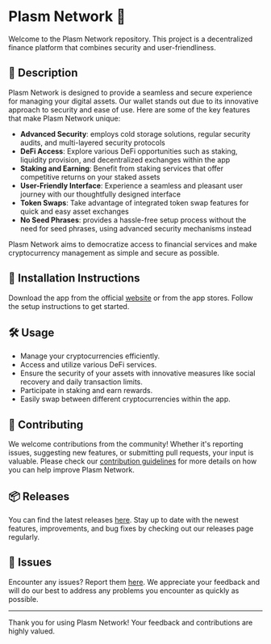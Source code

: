 
# Plasm Network 🚀

Welcome to the Plasm Network repository. This project is a decentralized finance platform that combines security and user-friendliness.

## 📜 Description

Plasm Network is designed to provide a seamless and secure experience for managing your digital assets. Our wallet stands out due to its innovative approach to security and ease of use. Here are some of the key features that make Plasm Network unique:

- **Advanced Security**: employs cold storage solutions, regular security audits, and multi-layered security protocols
- **DeFi Access**: Explore various DeFi opportunities such as staking, liquidity provision, and decentralized exchanges within the app
- **Staking and Earning**: Benefit from staking services that offer competitive returns on your staked assets
- **User-Friendly Interface**: Experience a seamless and pleasant user journey with our thoughtfully designed interface
- **Token Swaps**: Take advantage of integrated token swap features for quick and easy asset exchanges
- **No Seed Phrases**: provides a hassle-free setup process without the need for seed phrases, using advanced security mechanisms instead

Plasm Network aims to democratize access to financial services and make cryptocurrency management as simple and secure as possible.

## 🚀 Installation Instructions

Download the app from the official [website](https://www.example.com) or from the app stores. Follow the setup instructions to get started.

## 🛠️ Usage

- Manage your cryptocurrencies efficiently.
- Access and utilize various DeFi services.
- Ensure the security of your assets with innovative measures like social recovery and daily transaction limits.
- Participate in staking and earn rewards.
- Easily swap between different cryptocurrencies within the app.

## 🤝 Contributing

We welcome contributions from the community! Whether it's reporting issues, suggesting new features, or submitting pull requests, your input is valuable. Please check our [contribution guidelines](../../contributing) for more details on how you can help improve Plasm Network.

## 📦 Releases

You can find the latest releases [here](../../releases). Stay up to date with the newest features, improvements, and bug fixes by checking out our releases page regularly.

## 🐛 Issues

Encounter any issues? Report them [here](../../issues). We appreciate your feedback and will do our best to address any problems you encounter as quickly as possible.

---

Thank you for using Plasm Network! Your feedback and contributions are highly valued.
